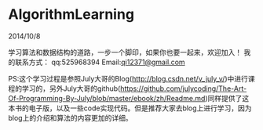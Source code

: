 AlgorithmLearning
=================
2014/10/8

学习算法和数据结构的道路，一步一个脚印，如果你也要一起来，欢迎加入！
我的联系方式：
qq:525968394
Email:qi12371@gmail.com

PS:这个学习过程是参照July大哥的Blog(http://blog.csdn.net/v_july_v/)中进行课程的学习的，另外July大哥的github(https://github.com/julycoding/The-Art-Of-Programming-By-July/blob/master/ebook/zh/Readme.md)同样提供了这本书的电子版，以及一些code实现代码。但是推荐大家去blog上进行学习，因为blog上的介绍和算法的内容更加的详细。
